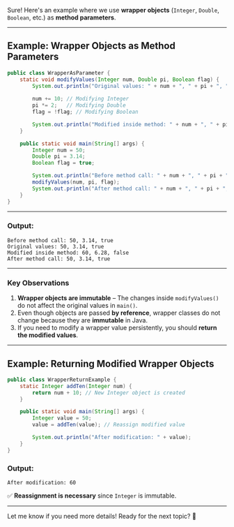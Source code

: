 Sure! Here's an example where we use **wrapper objects** (`Integer`, `Double`, `Boolean`, etc.) as **method parameters**.

---

## **Example: Wrapper Objects as Method Parameters**

```java
public class WrapperAsParameter {
    static void modifyValues(Integer num, Double pi, Boolean flag) {
        System.out.println("Original values: " + num + ", " + pi + ", " + flag);
        
        num += 10; // Modifying Integer
        pi *= 2;   // Modifying Double
        flag = !flag; // Modifying Boolean

        System.out.println("Modified inside method: " + num + ", " + pi + ", " + flag);
    }

    public static void main(String[] args) {
        Integer num = 50;
        Double pi = 3.14;
        Boolean flag = true;

        System.out.println("Before method call: " + num + ", " + pi + ", " + flag);
        modifyValues(num, pi, flag);
        System.out.println("After method call: " + num + ", " + pi + ", " + flag);
    }
}
```

---

### **Output:**

```
Before method call: 50, 3.14, true
Original values: 50, 3.14, true
Modified inside method: 60, 6.28, false
After method call: 50, 3.14, true
```

---

### **Key Observations**

1. **Wrapper objects are immutable** – The changes inside `modifyValues()` do not affect the original values in `main()`.
2. Even though objects are passed **by reference**, wrapper classes do not change because they are **immutable** in Java.
3. If you need to modify a wrapper value persistently, you should **return the modified values**.

---

## **Example: Returning Modified Wrapper Objects**

```java
public class WrapperReturnExample {
    static Integer addTen(Integer num) {
        return num + 10; // New Integer object is created
    }

    public static void main(String[] args) {
        Integer value = 50;
        value = addTen(value); // Reassign modified value

        System.out.println("After modification: " + value);
    }
}
```

### **Output:**

```
After modification: 60
```

✅ **Reassignment is necessary** since `Integer` is immutable.

---

Let me know if you need more details! Ready for the next topic? 🚀
